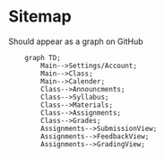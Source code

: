# Sitemap

Should appear as a graph on GitHub

```mermaid
    graph TD;
        Main-->Settings/Account;
        Main-->Class;
        Main-->Calender;
        Class-->Announcments;
        Class-->Syllabus;
        Class-->Materials;
        Class-->Assignments;
        Class-->Grades;
        Assignments-->SubmissionView;
        Assignments-->FeedbackView;
        Assignments-->GradingView;
```